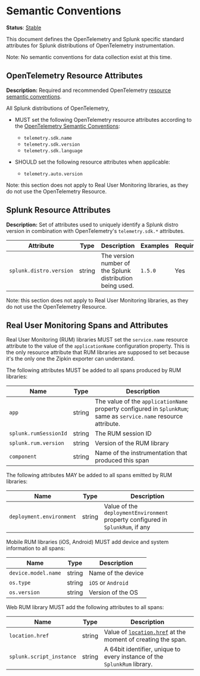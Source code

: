 # Semantic Conventions

**Status**: [Stable](../README.md#versioning-and-status-of-the-specification)

This document defines the OpenTelemetry and Splunk specific standard attributes
for Splunk distributions of OpenTelemetry instrumentation.

Note: No semantic conventions for data collection exist at this time.

## OpenTelemetry Resource Attributes

**Description:** Required and recommended OpenTelemetry [resource semantic
conventions](https://github.com/open-telemetry/opentelemetry-specification/tree/main/specification/resource/semantic_conventions#telemetry-sdk).

All Splunk distributions of OpenTelemetry,

- MUST set the following OpenTelemetry resource attributes according to the
  [OpenTelemetry Semantic
  Conventions](https://github.com/open-telemetry/opentelemetry-specification/tree/main/specification/resource/semantic_conventions#telemetry-sdk):
  - `telemetry.sdk.name`
  - `telemetry.sdk.version`
  - `telemetry.sdk.language`

- SHOULD set the following resource attributes when applicable:
  - `telemetry.auto.version`

Note: this section does not apply to Real User Monitoring libraries, as they do
not use the OpenTelemetry Resource.

## Splunk Resource Attributes

**Description:** Set of attributes used to uniquely identify a Splunk distro
version in combination with OpenTelemetry's `telemetry.sdk.*` attributes.


| Attribute  | Type | Description  | Examples  | Required |
|---|---|---|---|---|
| `splunk.distro.version` | string | The version number of the Splunk distribution being used. | `1.5.0` | Yes |

Note: this section does not apply to Real User Monitoring libraries, as they do
not use the OpenTelemetry Resource.

## Real User Monitoring Spans and Attributes

Real User Monitoring (RUM) libraries MUST set the `service.name` resource
attribute to the value of the `applicationName` configuration property. This is
the only resource attribute that RUM libraries are supposed to set because it's
the only one the Zipkin exporter can understand.

The following attributes MUST be added to all spans produced by RUM libraries:

| Name                  | Type   | Description                                                                                                       |
| ----                  | ----   | -----------                                                                                                       |
| `app`                 | string | The value of the `applicationName` property configured in `SplunkRum`; same as `service.name` resource attribute. |
| `splunk.rumSessionId` | string | The RUM session ID                                                                                                |
| `splunk.rum.version`  | string | Version of the RUM library                                                                                        |
| `component`           | string | Name of the instrumentation that produced this span                                                               |

The following attributes MAY be added to all spans emitted by RUM libraries:

| Name                     | Type   | Description                                                                     |
| ----                     | ----   | -----------                                                                     |
| `deployment.environment` | string | Value of the `deploymentEnvironment` property configured in `SplunkRum`, if any |

Mobile RUM libraries (iOS, Android) MUST add device and system information to all spans:

| Name                | Type   | Description        |
| ----                | ----   | -----------        |
| `device.model.name` | string | Name of the device |
| `os.type`           | string | `iOS` or `Android` |
| `os.version`        | string | Version of the OS  |

Web RUM library MUST add the following attributes to all spans:

| Name                     | Type   | Description                                                                                                                    |
| ----                     | ----   | -----------                                                                                                                    |
| `location.href`          | string | Value of [`location.href`](https://developer.mozilla.org/en-US/docs/Web/API/Location/href) at the moment of creating the span. |
| `splunk.script_instance` | string | A 64bit identifier, unique to every instance of the `SplunkRum` library.                                                       |
